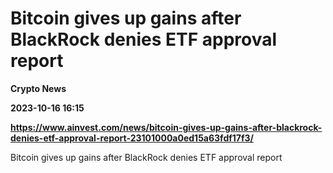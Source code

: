 # Bitcoin gives up gains after BlackRock denies ETF approval report
**Crypto News**

**2023-10-16 16:15**

**https://www.ainvest.com/news/bitcoin-gives-up-gains-after-blackrock-denies-etf-approval-report-23101000a0ed15a63fdf17f3/**

Bitcoin gives up gains after BlackRock denies ETF approval report